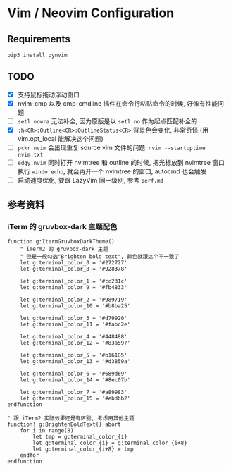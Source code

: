 # Vim / Neovim Configuration

## Requirements
    pip3 install pynvim

## TODO
- [X] 支持鼠标拖动浮动窗口
- [X] nvim-cmp 以及 cmp-cmdline 插件在命令行粘贴命令的时候, 好像有性能问题
- [ ] `setl nowra` 无法补全, 因为原版是以 `setl no` 作为起点匹配补全的
- [x] `:h<CR>:Outline<CR>:OutlineStatus<CR>` 背景色会变化, 非常奇怪 (用 vim.opt_local 能解决这个问题)
- [ ] `pckr.nvim` 会出现重复 source vim 文件的问题: `nvim --startuptime nvim.txt`
- [ ] `edgy.nvim` 同时打开 nvimtree 和 outline 的时候, 把光标放到 nvimtree 窗口执行 `windo echo`, 就会再开一个 nvimtree 的窗口, autocmd 也会触发
- [ ] 启动速度优化, 要跟 LazyVim 同一级别, 参考 `perf.md`

## 参考资料

### iTerm 的 gruvbox-dark 主题配色
```vim
function g:ItermGruvboxDarkTheme()
    " iTerm2 的 gruvbox-dark 主题
    " 但是一般勾选"Brighten bold text", 颜色就跟这个不一致了
    let g:terminal_color_0 = '#272727'
    let g:terminal_color_8 = '#928378'

    let g:terminal_color_1 = '#cc231c'
    let g:terminal_color_9 = '#fb4833'

    let g:terminal_color_2 = '#989719'
    let g:terminal_color_10 = '#b8ba25'

    let g:terminal_color_3 = '#d79920'
    let g:terminal_color_11 = '#fabc2e'

    let g:terminal_color_4 = '#448488'
    let g:terminal_color_12 = '#83a597'

    let g:terminal_color_5 = '#b16185'
    let g:terminal_color_13 = '#d3859a'

    let g:terminal_color_6 = '#689d69'
    let g:terminal_color_14 = '#8ec07b'

    let g:terminal_color_7 = '#a89983'
    let g:terminal_color_15 = '#ebdbb2'
endfunction

" 跟 iTerm2 实际效果还是有区别, 考虑用其他主题
function! g:BrightenBoldText() abort
    for i in range(8)
        let tmp = g:terminal_color_{i}
        let g:terminal_color_{i} = g:terminal_color_{i+8}
        let g:terminal_color_{i+8} = tmp
    endfor
endfunction
```
